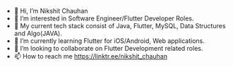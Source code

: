 - 👋 Hi, I’m Nikshit Chauhan
- 👀 I’m interested in Software Engineer/Flutter Developer Roles.
- 🌱 My current tech stack consist of Java, Flutter, MySQL, Data Structures and Algo(JAVA).
- 🌱 I’m currently learning Flutter for iOS/Android, Web applications.
- 💞️ I’m looking to collaborate on Flutter Development related roles.
- 📫 How to reach me https://linktr.ee/nikshit_chauhan

<!---
nikshit-chauhan/nikshit-chauhan is a ✨ special ✨ repository because its `README.md` (this file) appears on your GitHub profile.
You can click the Preview link to take a look at your changes.
--->
